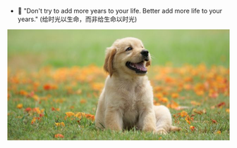 - :cherry_blossom: "Don't try to add more years to your life. Better add more life to your years." (给时光以生命，而非给生命以时光)

<img src="./dog.jpeg" alt="dog"/>

